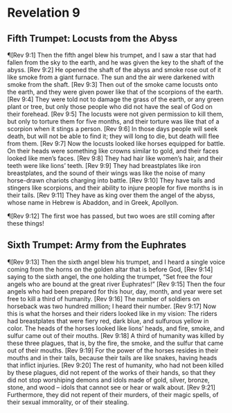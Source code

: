 # Revelation 9

## Fifth Trumpet: Locusts from the Abyss
¶[Rev 9:1] Then the fifth angel blew his trumpet, and I saw a star that had fallen from the sky to the earth, and he was given the key to the shaft of the abyss.
[Rev 9:2] He opened the shaft of the abyss and smoke rose out of it like smoke from a giant furnace. The sun and the air were darkened with smoke from the shaft.
[Rev 9:3] Then out of the smoke came locusts onto the earth, and they were given power like that of the scorpions of the earth.
[Rev 9:4] They were told not to damage the grass of the earth, or any green plant or tree, but only those people who did not have the seal of God on their forehead.
[Rev 9:5] The locusts were not given permission to kill them, but only to torture them for five months, and their torture was like that of a scorpion when it stings a person.
[Rev 9:6] In those days people will seek death, but will not be able to find it; they will long to die, but death will flee from them.
[Rev 9:7] Now the locusts looked like horses equipped for battle. On their heads were something like crowns similar to gold, and their faces looked like men’s faces.
[Rev 9:8] They had hair like women’s hair, and their teeth were like lions’ teeth.
[Rev 9:9] They had breastplates like iron breastplates, and the sound of their wings was like the noise of many horse-drawn chariots charging into battle.
[Rev 9:10] They have tails and stingers like scorpions, and their ability to injure people for five months is in their tails.
[Rev 9:11] They have as king over them the angel of the abyss, whose name in Hebrew is Abaddon, and in Greek, Apollyon.

¶[Rev 9:12] The first woe has passed, but two woes are still coming after these things!

## Sixth Trumpet: Army from the Euphrates
¶[Rev 9:13] Then the sixth angel blew his trumpet, and I heard a single voice coming from the horns on the golden altar that is before God,
[Rev 9:14] saying to the sixth angel, the one holding the trumpet, “Set free the four angels who are bound at the great river Euphrates!”
[Rev 9:15] Then the four angels who had been prepared for this hour, day, month, and year were set free to kill a third of humanity.
[Rev 9:16] The number of soldiers on horseback was two hundred million; I heard their number.
[Rev 9:17] Now this is what the horses and their riders looked like in my vision: The riders had breastplates that were fiery red, dark blue, and sulfurous yellow in color. The heads of the horses looked like lions’ heads, and fire, smoke, and sulfur came out of their mouths.
[Rev 9:18] A third of humanity was killed by these three plagues, that is, by the fire, the smoke, and the sulfur that came out of their mouths.
[Rev 9:19] For the power of the horses resides in their mouths and in their tails, because their tails are like snakes, having heads that inflict injuries.
[Rev 9:20] The rest of humanity, who had not been killed by these plagues, did not repent of the works of their hands, so that they did not stop worshiping demons and idols made of gold, silver, bronze, stone, and wood – idols that cannot see or hear or walk about.
[Rev 9:21] Furthermore, they did not repent of their murders, of their magic spells, of their sexual immorality, or of their stealing.
